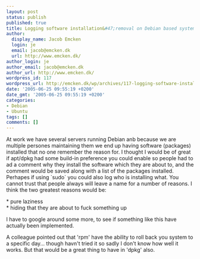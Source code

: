 ```yaml
---
layout: post
status: publish
published: true
title: Logging software installation&#47;removal on Debian based systems
author:
  display_name: Jacob Emcken
  login: je
  email: jacob@emcken.dk
  url: http://www.emcken.dk/
author_login: je
author_email: jacob@emcken.dk
author_url: http://www.emcken.dk/
wordpress_id: 117
wordpress_url: http://emcken.dk/wp/archives/117-logging-software-installationremoval-on-debian-based-systems.html
date: '2005-06-25 09:55:19 +0200'
date_gmt: '2005-06-25 09:55:19 +0200'
categories:
- Debian
- Ubuntu
tags: []
comments: []
---
```

<p>At work we have several servers running Debian anb because we are multiple persones maintaining them we end up having software (packages) installed that no one remember the reason for. I thought I would be of great if apt&#47;dpkg had some build-in preference you could enable so people had to ad a comment why they install the software which they are about to, and the comment would be saved along with a list of the packages installed.<br />
Perhapes if using `sudo` you could also log who is installing what. You cannot trust that people always will leave a name for a number of reasons. I think the two greatest reasons would be:</p>
<p>*   pure laziness<br />
*   hiding that they are about to fuck something up</p>
<p>I have to google around some more, to see if something like this have actually been implemented.</p>
<p>A colleague pointed out that 'rpm' have the ability to roll back you system to a specific day... though havn't tried it so sadly I don't know how well it works. But that would be a great thing to have in 'dpkg' also.</p>
